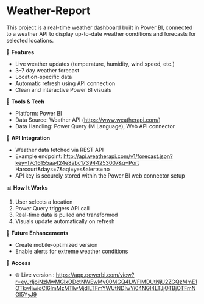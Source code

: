# Weather-Report

This project is a real-time weather dashboard built in Power BI, connected to a weather API to display up-to-date weather conditions and forecasts for selected locations.

🚀 **Features**

- Live weather updates (temperature, humidity, wind speed, etc.)
- 3–7 day weather forecast
- Location-specific data
- Automatic refresh using API connection
- Clean and interactive Power BI visuals

🔧 **Tools & Tech**

- Platform: Power BI
- Data Source: Weather API (https://www.weatherapi.com/)
- Data Handling: Power Query (M Language), Web API connector

🔗 **API Integration**

- Weather data fetched via REST API
- Example endpoint: http://api.weatherapi.com/v1/forecast.json?key=f7c16155aa424e8abc173944253007&q=Port Harcourt&days=7&aqi=yes&alerts=no
- API key is securely stored within the Power BI web connector setup

📊 **How It Works**

1. User selects a location
2. Power Query triggers API call
3. Real-time data is pulled and transformed
4. Visuals update automatically on refresh

📍 **Future Enhancements**

- Create mobile-optimized version
- Enable alerts for extreme weather conditions

📎 **Access**

- 🌐 Live version : https://app.powerbi.com/view?r=eyJrIjoiNzMwMGIxODctNWEwMy00MGQ4LWFlMDUtNjU2ZGQzMmE1OTkwIiwidCI6ImMzMTIwMjdlLTFmYWUtNDIwYi04NGI4LTJjOTBjOTFmNGI5YyJ9

